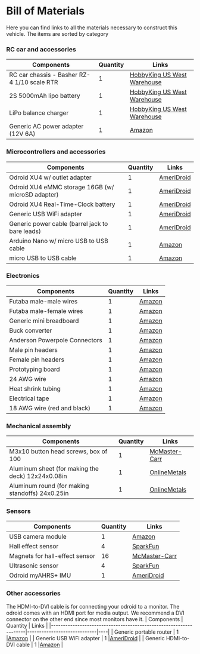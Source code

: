 # Bill of Materials

Here you can find links to all the materials necessary to construct this vehicle.
The items are sorted by category

### RC car and accessories

|                                        Components                           |            Quantity                 | Links |
|-------------------------------------------------------------------|-----------------------------|----| 
| RC car chassis - Basher RZ-4 1/10 scale RTR                       | 1 |[HobbyKing US West Warehouse](http://www.hobbyking.com/hobbyking/store/uh_viewItem.asp?idProduct=78041) | 
| 2S 5000mAh lipo battery                                           | 1 |[HobbyKing US West Warehouse](http://www.hobbyking.com/hobbyking/store/uh_viewitem.asp?idproduct=52279) | 
| LiPo balance charger                                              | 1 |[HobbyKing US West Warehouse](http://www.hobbyking.com/hobbyking/store/__5548__IMAX_B6_50W_5A_Charger_Discharger_1_6_Cells_GENUINE_.html) | 
| Generic AC power adapter (12V 6A)                                 | 1 |[Amazon](https://www.amazon.com/LCD-AC-Adapter-3-Prong-Power/dp/B003TUMDWG/154-7489469-2152315?ie=UTF8&keywords=12v%20ac%20adapter&qid=1440912062&ref_=sr_1_4&sr=8-4)                      | 


### Microcontrollers and accessories

|                                        Components                           |            Quantity                 | Links |
|-------------------------------------------------------------------|-----------------------------|----| 
| Odroid XU4 w/ outlet adapter                                      | 1 |[AmeriDroid](http://ameridroid.com/products/odroid-xu4)                  | 
| Odroid XU4 eMMC storage 16GB (w/ microSD adapter)                 | 1 |[AmeriDroid](http://ameridroid.com/products/16gb-emmc-50-module-xu3-linux)                  | 
| Odroid XU4 Real-Time-Clock battery                                | 1 |[AmeriDroid](http://ameridroid.com/products/rtc-battery)                  | 
| Generic USB WiFi adapter                                          | 1 |[AmeriDroid](http://ameridroid.com/products/wifi-module-3)                  | 
| Generic power cable (barrel jack to bare leads)                   | 1 |[AmeriDroid](http://ameridroid.com/products/dc-plug-and-cable-assembly-5-5mm)                  | 
| Arduino Nano w/ micro USB to USB cable                            | 1 |[Amazon](http://www.amazon.com/ATmega328P-Microcontroller-Board-Cable-Arduino/dp/B00NLAMS9C/ref=sr_1_22?ie=UTF8&qid=1442638774&sr=8-22&keywords=arduino)                      | 
| micro USB to USB cable                                            | 1 |[Amazon](https://www.amazon.com/StarTech-com-Inch-Micro-USB-Cable/dp/B003YKX6WM?ie=UTF8&keywords=usb%20to%20micro%20usb%20cable%206%20in&qid=1452628187&ref_=sr_1_1&sr=8-1)                      | 

### Electronics

|                                        Components                           |            Quantity                 | Links |
|-------------------------------------------------------------------|-----------------------------|----| 
| Futaba male-male wires                                            | 1 |[Amazon](https://www.amazon.com/VIMVIP-10pcs-300mm-Extension-Futaba/dp/B00N8OX7VO?ie=UTF8&keywords=Male%20to%20Male%20Servo%20Extension%20Cable%20Lead%20Futaba%20JR.&qid=1453195018&ref_=sr_1_1&sr=8-1)                      | 
| Futaba male-female wires                                          | 1 |[Amazon](https://www.amazon.com/Yueton-10pcs-Female-Extension-Futaba/dp/B013SSP4PG?ie=UTF8&keywords=Male%20to%20feMale%20Servo%20Extension%20Cable%20Lead%20Futaba%20JR.&qid=1453193818&ref_=sr_1_1&sr=8-1)                      | 
| Generic mini breadboard                                           | 1 |[Amazon](https://www.amazon.com/Phantom-YoYo-Points-Breadboard-Arduino/dp/B016Q6T7Q4?ie=UTF8&keywords=small%20breadboard&qid=1452566286&ref_=sr_1_1&s=industrial&sr=1-1)                      | 
| Buck converter                                                    | 1 |[Amazon](https://www.amazon.com/RioRand-LM2596-Converter-1-23V-30V-Pcs-LM2596/dp/B008BHB4L8?ie=UTF8&dpID=41oDKWEa9RL&dpSrc=sims&preST=_AC_UL160_SR160%2C160_&refRID=01A7EJHEN8SAB2NJQ89D&ref_=pd_sim_422_2)                      | 
| Anderson Powerpole Connectors                                     | 1 |[Amazon](http://www.amazon.com/Anderson-Powerpole-Connectors-50-Pair/dp/B0070RUJ0M/ref=pd_sim_21_6?ie=UTF8&dpID=517wIhpeMoL&dpSrc=sims&preST=_AC_UL160_SR160%2C160_&refRID=1RAAPAWHKCJ9ZFP7ZXDF)                      | 
| Male pin headers                                                  | 1 |[Amazon](https://www.amazon.com/Single-40Pin-2-54mm-Header-Connector/dp/B00R1LEIL8?ie=UTF8&keywords=male%20header%20pins&qid=1452565257&ref_=sr_1_3&sr=8-3)                      | 
| Female pin headers                                                | 1 |[Amazon](https://www.amazon.com/Straight-Female-Header-Spacing-Connector/dp/B00TGOJE1W?ie=UTF8&dpID=51giDgngCCL&dpSrc=sims&preST=_AC_UL160_SR160%2C160_&refRID=1KSKJTP2V9XPRNW59K9B&ref_=pd_sim_147_6)                      | 
| Prototyping board                                                 | 1 |[Amazon](https://www.amazon.com/DIY-Prototype-Paper-Universal-Board/dp/B014EPO1FG?ie=UTF8&keywords=prototype%20pcb&qid=1452565934&ref_=sr_1_1&sr=8-1)                      | 
| 24 AWG wire                                                       | 1 |[Amazon](https://www.amazon.com/Remington-Industries-24UL1007STRKIT-Stranded-Diameter/dp/B00N51OJNK?ie=UTF8&keywords=stranded%20wire&qid=1452565725&ref_=sr_1_3&sr=8-3)                      | 
| Heat shrink tubing                                                | 1 |[Amazon](http://www.amazon.com/gp/product/B00Q7V49RQ?psc=1&redirect=true&ref_=oh_aui_detailpage_o03_s00)                      | 
| Electrical tape                                                   | 1 |[Amazon](http://www.amazon.com/gp/product/B00004WCCP?psc=1&redirect=true&ref_=oh_aui_detailpage_o08_s00)                      | 
| 18 AWG wire (red and black)                                       | 1 |[Amazon](https://www.amazon.com/3M-Electrical-75-Inch-66-Foot-0085-Inch/dp/B00004WCCP?ie=UTF8&psc=1&redirect=true&ref_=oh_aui_detailpage_o08_s00)                   |                             | 

### Mechanical assembly

|                                        Components                           |            Quantity                 | Links |
|-------------------------------------------------------------------|-----------------------------|----| 
| M3x10 button head screws, box of 100                              | 1 |[McMaster-Carr](http://www.mcmaster.com/#94500a223/=z029h0)               | 
| Aluminum sheet (for making the deck) 12x24x0.08in                 | 1 |[OnlineMetals](http://www.onlinemetals.com/merchant.cfm?pid=1243&step=4&showunits=inches&id=76&top_cat=60)                | 
| Aluminum round (for making standoffs) 24x0.25in                   | 1 |[OnlineMetals](https://www.onlinemetals.com/merchant.cfm?pid=1080&step=4&showunits=inches&id=195&top_cat=60)                | 

### Sensors

|                                        Components                           |            Quantity                 | Links |
|-------------------------------------------------------------------|-----------------------------|----| 
| USB camera module                                                 | 1 |[Amazon](https://www.amazon.com/ELP-Driver-Camera-Module-ELP-USBFHD01M-L21/dp/B00KA7WSSU?ie=UTF8&*Version*=1&*entries*=0)                      | 
| Hall effect sensor                                                | 4 |[SparkFun](https://www.sparkfun.com/products/9312)                    | 
| Magnets for hall-effect sensor                                    | 16 |[McMaster-Carr](http://www.mcmaster.com/#5862k11/=ym68r3)               | 
| Ultrasonic sensor                                                 | 4 |[SparkFun](https://www.sparkfun.com/products/639)                    | 
| Odroid myAHRS+ IMU                                                | 1 |[AmeriDroid](http://ameridroid.com/products/myahrs-attitude-heading-reference-system)                  | 

### Other accessories
The HDMI-to-DVI cable is for connecting your odroid to a monitor. The odroid comes with an HDMI port for media output. We recommend a DVI connector on the other end since most monitors have it. 
|                                        Components                           |            Quantity                 | Links |
|-------------------------------------------------------------------|-----------------------------|----| 
| Generic portable router                                           | 1 |[Amazon](https://www.amazon.com/ZyXEL-Wireless-Pocket-Ethernet-MWR102/dp/B005WKIKA0?ie=UTF8&keywords=portable%20router%20zyxel&qid=1440797433&ref_=sr_1_1&sr=8-1)                      | 
| Generic USB WiFi adapter                                          | 1 |[AmeriDroid](http://ameridroid.com/products/wifi-module-3)                  | 
| Generic HDMI-to-DVI cable                                                | 1 |[Amazon](https://www.amazon.com/Cable-Rankie-Rated-Speed-Bi-Directional/dp/B00YOSA85Q/ref=sr_1_1?s=electronics&ie=UTF8&qid=1469833924&sr=1-1-spons&keywords=hdmi+to+dvi+cable&psc=1)                  | 
